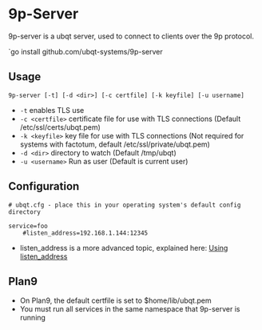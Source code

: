# 9p-Server

9p-server is a ubqt server, used to connect to clients over the 9p protocol.

`go install github.com/ubqt-systems/9p-server

## Usage

`9p-server [-t] [-d <dir>] [-c certfile] [-k keyfile] [-u username]`

 - `-t` enables TLS use
 - `-c <certfile>` certificate file for use with TLS connections (Default /etc/ssl/certs/ubqt.pem)
 - `-k <keyfile>` key file for use with TLS connections (Not required for systems with factotum, default /etc/ssl/private/ubqt.pem)
 - `-d <dir>` directory to watch (Default /tmp/ubqt)
 - `-u <username>` Run as user (Default is current user)

## Configuration

```
# ubqt.cfg - place this in your operating system's default config directory

service=foo
	#listen_address=192.168.1.144:12345
```
 - listen_address is a more advanced topic, explained here: [Using listen_address](https://ubqt-systems.github.io/using-listen-address.html)

## Plan9

 - On Plan9, the default certfile is set to $home/lib/ubqt.pem
 - You must run all services in the same namespace that 9p-server is running
